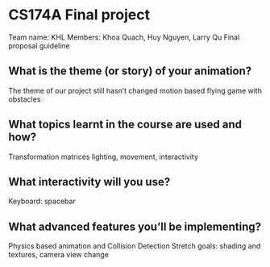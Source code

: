 # CS174A Final project
Team name: KHL 
Members: Khoa Quach, Huy Nguyen, Larry Qu
Final proposal guideline 

## What is the theme (or story) of your animation? 
The theme of our project still hasn’t changed
motion based flying game with obstacles
## What topics learnt in the course are used and how? 
Transformation matrices
lighting, movement, interactivity
## What interactivity will you use? 
Keyboard: spacebar
## What advanced features you’ll be implementing? 
Physics based animation and Collision Detection
Stretch goals: shading and textures, camera view change
